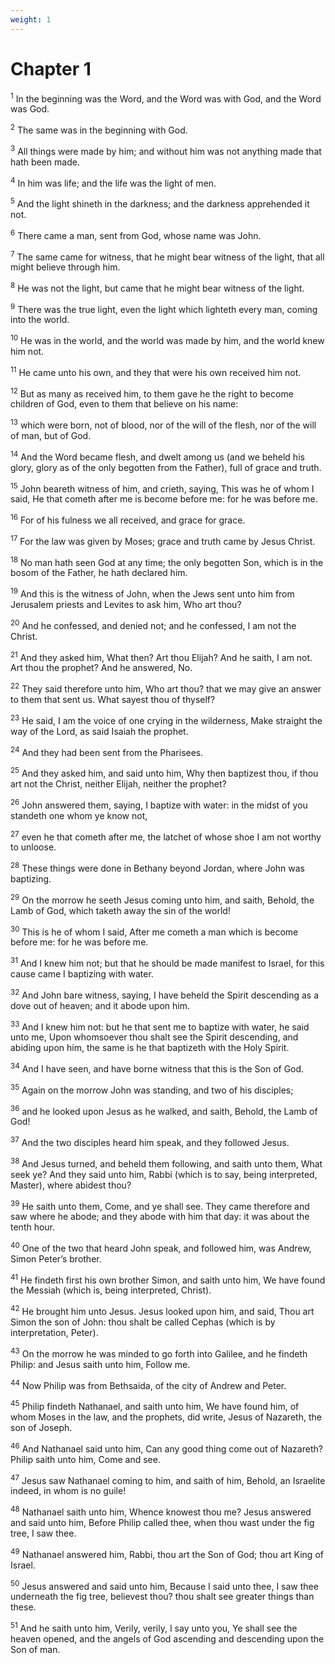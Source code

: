 ```yaml
---
weight: 1
---
```


# Chapter 1

<sup>1</sup> In the beginning was the Word, and the Word was with God, and the Word was God. 

<sup>2</sup> The same was in the beginning with God. 

<sup>3</sup> All things were made by him; and without him was not anything made that hath been made. 

<sup>4</sup> In him was life; and the life was the light of men. 

<sup>5</sup> And the light shineth in the darkness; and the darkness apprehended it not. 

<sup>6</sup> There came a man, sent from God, whose name was John. 

<sup>7</sup> The same came for witness, that he might bear witness of the light, that all might believe through him. 

<sup>8</sup> He was not the light, but came that he might bear witness of the light. 

<sup>9</sup> There was the true light, even the light which lighteth every man, coming into the world. 

<sup>10</sup> He was in the world, and the world was made by him, and the world knew him not. 

<sup>11</sup> He came unto his own, and they that were his own received him not. 

<sup>12</sup> But as many as received him, to them gave he the right to become children of God, even to them that believe on his name: 

<sup>13</sup> which were born, not of blood, nor of the will of the flesh, nor of the will of man, but of God. 

<sup>14</sup> And the Word became flesh, and dwelt among us (and we beheld his glory, glory as of the only begotten from the Father), full of grace and truth. 

<sup>15</sup> John beareth witness of him, and crieth, saying, This was he of whom I said, He that cometh after me is become before me: for he was before me. 

<sup>16</sup> For of his fulness we all received, and grace for grace. 

<sup>17</sup> For the law was given by Moses; grace and truth came by Jesus Christ. 

<sup>18</sup> No man hath seen God at any time; the only begotten Son, which is in the bosom of the Father, he hath declared him. 

<sup>19</sup> And this is the witness of John, when the Jews sent unto him from Jerusalem priests and Levites to ask him, Who art thou? 

<sup>20</sup> And he confessed, and denied not; and he confessed, I am not the Christ. 

<sup>21</sup> And they asked him, What then? Art thou Elijah? And he saith, I am not. Art thou the prophet? And he answered, No. 

<sup>22</sup> They said therefore unto him, Who art thou? that we may give an answer to them that sent us. What sayest thou of thyself? 

<sup>23</sup> He said, I am the voice of one crying in the wilderness, Make straight the way of the Lord, as said Isaiah the prophet. 

<sup>24</sup> And they had been sent from the Pharisees. 

<sup>25</sup> And they asked him, and said unto him, Why then baptizest thou, if thou art not the Christ, neither Elijah, neither the prophet? 

<sup>26</sup> John answered them, saying, I baptize with water: in the midst of you standeth one whom ye know not, 

<sup>27</sup> even he that cometh after me, the latchet of whose shoe I am not worthy to unloose. 

<sup>28</sup> These things were done in Bethany beyond Jordan, where John was baptizing. 

<sup>29</sup> On the morrow he seeth Jesus coming unto him, and saith, Behold, the Lamb of God, which taketh away the sin of the world! 

<sup>30</sup> This is he of whom I said, After me cometh a man which is become before me: for he was before me. 

<sup>31</sup> And I knew him not; but that he should be made manifest to Israel, for this cause came I baptizing with water. 

<sup>32</sup> And John bare witness, saying, I have beheld the Spirit descending as a dove out of heaven; and it abode upon him. 

<sup>33</sup> And I knew him not: but he that sent me to baptize with water, he said unto me, Upon whomsoever thou shalt see the Spirit descending, and abiding upon him, the same is he that baptizeth with the Holy Spirit. 

<sup>34</sup> And I have seen, and have borne witness that this is the Son of God. 

<sup>35</sup> Again on the morrow John was standing, and two of his disciples; 

<sup>36</sup> and he looked upon Jesus as he walked, and saith, Behold, the Lamb of God! 

<sup>37</sup> And the two disciples heard him speak, and they followed Jesus. 

<sup>38</sup> And Jesus turned, and beheld them following, and saith unto them, What seek ye? And they said unto him, Rabbi (which is to say, being interpreted, Master), where abidest thou? 

<sup>39</sup> He saith unto them, Come, and ye shall see. They came therefore and saw where he abode; and they abode with him that day: it was about the tenth hour. 

<sup>40</sup> One of the two that heard John speak, and followed him, was Andrew, Simon Peter’s brother. 

<sup>41</sup> He findeth first his own brother Simon, and saith unto him, We have found the Messiah (which is, being interpreted, Christ). 

<sup>42</sup> He brought him unto Jesus. Jesus looked upon him, and said, Thou art Simon the son of John: thou shalt be called Cephas (which is by interpretation, Peter). 

<sup>43</sup> On the morrow he was minded to go forth into Galilee, and he findeth Philip: and Jesus saith unto him, Follow me. 

<sup>44</sup> Now Philip was from Bethsaida, of the city of Andrew and Peter. 

<sup>45</sup> Philip findeth Nathanael, and saith unto him, We have found him, of whom Moses in the law, and the prophets, did write, Jesus of Nazareth, the son of Joseph. 

<sup>46</sup> And Nathanael said unto him, Can any good thing come out of Nazareth? Philip saith unto him, Come and see. 

<sup>47</sup> Jesus saw Nathanael coming to him, and saith of him, Behold, an Israelite indeed, in whom is no guile! 

<sup>48</sup> Nathanael saith unto him, Whence knowest thou me? Jesus answered and said unto him, Before Philip called thee, when thou wast under the fig tree, I saw thee. 

<sup>49</sup> Nathanael answered him, Rabbi, thou art the Son of God; thou art King of Israel. 

<sup>50</sup> Jesus answered and said unto him, Because I said unto thee, I saw thee underneath the fig tree, believest thou? thou shalt see greater things than these. 

<sup>51</sup> And he saith unto him, Verily, verily, I say unto you, Ye shall see the heaven opened, and the angels of God ascending and descending upon the Son of man. 


